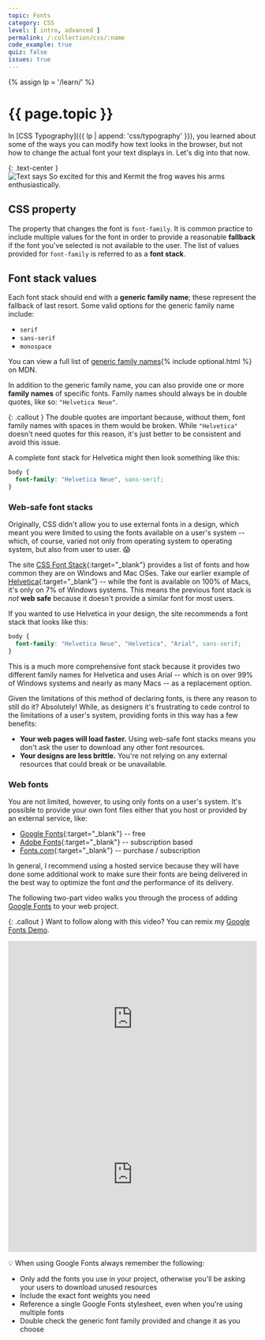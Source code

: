 ```yaml
---
topic: Fonts
category: CSS
level: [ intro, advanced ]
permalink: /:collection/css/:name
code_example: true
quiz: false
issues: true
---
```


{% assign lp = '/learn/' %}


# {{ page.topic }}

In [CSS Typography]({{ lp | append: 'css/typography' }}), you learned about some of the ways you can modify how text looks in the browser, but not how to change the actual font your text displays in. Let's dig into that now.

{: .text-center }
![Text says So excited for this and Kermit the frog waves his arms enthusiastically.](https://media.giphy.com/media/Lr3UeH9tYu3qJtsSUg/giphy.gif)

## CSS property
The property that changes the font is `font-family`. It is common practice to include multiple values for the font in order to provide a reasonable <b>fallback</b> if the font you've selected is not available to the user. The list of values provided for `font-family` is referred to as a <b>font stack</b>.

## Font stack values
Each font stack should end with a <b>generic family name</b>; these represent the fallback of last resort. Some valid options for the generic family name include:
- `serif`
- `sans-serif`
- `monospace`

You can view a full list of [generic family names](https://developer.mozilla.org/en-US/docs/Web/CSS/font-family#%3Cgeneric-name%3E){% include optional.html %} on MDN.

In addition to the generic family name, you can also provide one or more <b>family names</b> of specific fonts. Family names should always be in double quotes, like so: `"Helvetica Neue"`.

{: .callout }
The double quotes are important because, without them, font family names with spaces in them would be broken. While `"Helvetica"` doesn't need quotes for this reason, it's just better to be consistent and avoid this issue.

A complete font stack for Helvetica might then look something like this:

```css
body {
  font-family: "Helvetica Neue", sans-serif;
}
```

### Web-safe font stacks
Originally, CSS didn't allow you to use external fonts in a design, which meant you were limited to using the fonts available on a user's system -- which, of course, varied not only from operating system to operating system, but also from user to user. <span class="emoji">😱</span>

The site [CSS Font Stack](https://www.cssfontstack.com/){:target="_blank"} provides a list of fonts and how common they are on Windows and Mac OSes. Take our earlier example of [Helvetica](https://www.cssfontstack.com/Helvetica){:target="_blank"} -- while the font is available on 100% of Macs, it's only on 7% of Windows systems. This means the previous font stack is _not_ <b>web safe</b> because it doesn't provide a similar font for most users.

If you wanted to use Helvetica in your design, the site recommends a font stack that looks like this:

```css
body {
  font-family: "Helvetica Neue", "Helvetica", "Arial", sans-serif;
}
```

This is a much more comprehensive font stack because it provides two different family names for Helvetica and uses Arial -- which is on over 99% of Windows systems and nearly as many Macs -- as a replacement option.

Given the limitations of this method of declaring fonts, is there any reason to still do it? Absolutely! While, as designers it's frustrating to cede control to the limitations of a user's system, providing fonts in this way has a few benefits:

- **Your web pages will load faster.** Using web-safe font stacks means you don't ask the user to download any other font resources.
- **Your designs are less brittle.** You're not relying on any external resources that could break or be unavailable.

### Web fonts
You are not limited, however, to using only fonts on a user's system. It's possible to provide your own font files either that you host or provided by an external service, like:
- [Google Fonts](https://fonts.google.com/about){:target="_blank"} -- free
- [Adobe Fonts](https://fonts.adobe.com/about){:target="_blank"} -- subscription based
- [Fonts.com](https://www.fonts.com/web-fonts){:target="_blank"} -- purchase / subscription

In general, I recommend using a hosted service because they will have done some additional work to make sure their fonts are being delivered in the best way to optimize the font _and_ the performance of its delivery.

The following two-part video walks you through the process of adding [Google Fonts](https://fonts.google.com/) to your web project.

{: .callout }
Want to follow along with this video? You can remix my [Google Fonts Demo](https://glitch.com/edit/#!/google-fonts-demo).

<div class="loom-embed-wrapper" style="position: relative; padding-bottom: 62.5%; height: 0;"><iframe src="https://www.loom.com/embed/78d4a2950d09467a9e638356c9c8fc27" frameborder="0" webkitallowfullscreen mozallowfullscreen allowfullscreen style="position: absolute; top: 0; left: 0; width: 100%; height: 100%;"></iframe></div>

<div class="loom-embed-wrapper" style="position: relative; padding-bottom: 62.5%; height: 0;"><iframe src="https://www.loom.com/embed/6a90519a4a9342caa9e539b6249be163" frameborder="0" webkitallowfullscreen mozallowfullscreen allowfullscreen style="position: absolute; top: 0; left: 0; width: 100%; height: 100%;"></iframe></div>

<span class="emoji">💡</span> When using Google Fonts always remember the following:
- Only add the fonts you use in your project, otherwise you'll be asking your users to download unused resources
- Include the exact font weights you need
- Reference a single Google Fonts stylesheet, even when you're using multiple fonts
- Double check the generic font family provided and change it as you choose
